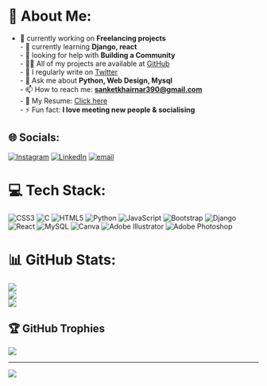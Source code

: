 # 💫 About Me:
- 🔭 currently working on **Freelancing projects**<br>- 🌱 currently learning **Django, react**<br>- 🤝 looking for help with **Building a Community**<br>- 👨‍💻 All of my projects are available at [GitHub](https://github.com/ishwar1210)<br>- 📝 I regularly write on [Twitter]()<br>- 💬 Ask me about **Python, Web Design, Mysql**<br>- 📫 How to reach me: **sanketkhairnar390@gmail.com**<br>- 📄 My Resume: [Click here]()<br>- ⚡ Fun fact: **I love meeting new people & socialising**<br>


## 🌐 Socials:
[![Instagram](https://img.shields.io/badge/Instagram-%23E4405F.svg?logo=Instagram&logoColor=white)](https://instagram.com/mr_sanket_khairnar_04) [![LinkedIn](https://img.shields.io/badge/LinkedIn-%230077B5.svg?logo=linkedin&logoColor=white)](https://linkedin.com/in/ishwar-khairnar) [![email](https://img.shields.io/badge/Email-D14836?logo=gmail&logoColor=white)](mailto:sanketkhairnar390@gmail.com) 

# 💻 Tech Stack:
![CSS3](https://img.shields.io/badge/css3-%231572B6.svg?style=plastic&logo=css3&logoColor=white) ![C](https://img.shields.io/badge/c-%2300599C.svg?style=plastic&logo=c&logoColor=white) ![HTML5](https://img.shields.io/badge/html5-%23E34F26.svg?style=plastic&logo=html5&logoColor=white) ![Python](https://img.shields.io/badge/python-3670A0?style=plastic&logo=python&logoColor=ffdd54) ![JavaScript](https://img.shields.io/badge/javascript-%23323330.svg?style=plastic&logo=javascript&logoColor=%23F7DF1E) ![Bootstrap](https://img.shields.io/badge/bootstrap-%238511FA.svg?style=plastic&logo=bootstrap&logoColor=white) ![Django](https://img.shields.io/badge/django-%23092E20.svg?style=plastic&logo=django&logoColor=white) ![React](https://img.shields.io/badge/react-%2320232a.svg?style=plastic&logo=react&logoColor=%2361DAFB) ![MySQL](https://img.shields.io/badge/mysql-4479A1.svg?style=plastic&logo=mysql&logoColor=white) ![Canva](https://img.shields.io/badge/Canva-%2300C4CC.svg?style=plastic&logo=Canva&logoColor=white) ![Adobe Illustrator](https://img.shields.io/badge/adobe%20illustrator-%23FF9A00.svg?style=plastic&logo=adobe%20illustrator&logoColor=white) ![Adobe Photoshop](https://img.shields.io/badge/adobe%20photoshop-%2331A8FF.svg?style=plastic&logo=adobe%20photoshop&logoColor=white)
# 📊 GitHub Stats:
![](https://github-readme-stats.vercel.app/api?username=ishwar1210&theme=dark&hide_border=true&include_all_commits=false&count_private=true)<br/>
![](https://nirzak-streak-stats.vercel.app/?user=ishwar1210&theme=dark&hide_border=true)<br/>
![](https://github-readme-stats.vercel.app/api/top-langs/?username=ishwar1210&theme=dark&hide_border=true&include_all_commits=false&count_private=true&layout=compact)

## 🏆 GitHub Trophies
![](https://github-profile-trophy.vercel.app/?username=ishwar1210&theme=rose_pine&no-frame=false&no-bg=true&margin-w=4)

---
[![](https://visitcount.itsvg.in/api?id=ishwar1210&icon=0&color=5)](https://visitcount.itsvg.in)

<!-- Proudly created with GPRM ( https://gprm.itsvg.in ) -->
